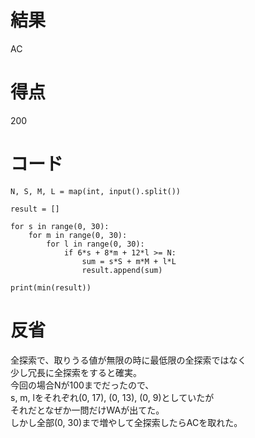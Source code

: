 # 結果
AC

# 得点
200

# コード
```
N, S, M, L = map(int, input().split())

result = []

for s in range(0, 30):
    for m in range(0, 30):
        for l in range(0, 30):
            if 6*s + 8*m + 12*l >= N:
                sum = s*S + m*M + l*L
                result.append(sum)
                
print(min(result))
```

# 反省
全探索で、取りうる値が無限の時に最低限の全探索ではなく<br>
少し冗長に全探索をすると確実。<br>
今回の場合Nが100までだったので、<br>
s, m, lをそれぞれ(0, 17), (0, 13), (0, 9)としていたが<br>
それだとなぜか一問だけWAが出てた。<br>
しかし全部(0, 30)まで増やして全探索したらACを取れた。<br>